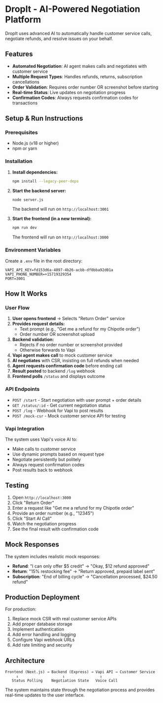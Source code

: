 # DropIt - AI-Powered Negotiation Platform

DropIt uses advanced AI to automatically handle customer service calls, negotiate refunds, and resolve issues on your behalf.

## Features

- **Automated Negotiation**: AI agent makes calls and negotiates with customer service
- **Multiple Request Types**: Handles refunds, returns, subscription cancellations
- **Order Validation**: Requires order number OR screenshot before starting
- **Real-time Status**: Live updates on negotiation progress
- **Confirmation Codes**: Always requests confirmation codes for transactions

## Setup & Run Instructions

### Prerequisites
- Node.js (v18 or higher)
- npm or yarn

### Installation

1. **Install dependencies:**
   ```bash
   npm install --legacy-peer-deps
   ```

2. **Start the backend server:**
   ```bash
   node server.js
   ```
   The backend will run on `http://localhost:3001`

3. **Start the frontend (in a new terminal):**
   ```bash
   npm run dev
   ```
   The frontend will run on `http://localhost:3000`

### Environment Variables

Create a `.env` file in the root directory:
```env
VAPI_API_KEY=fd153d6a-4097-4b26-acbb-df0bba92d01a
VAPI_PHONE_NUMBER=+15719329354
PORT=3001
```

## How It Works

### User Flow

1. **User opens frontend** → Selects "Return Order" service
2. **Provides request details:**
   - Text prompt (e.g., "Get me a refund for my Chipotle order")
   - Order number OR screenshot upload
3. **Backend validation:**
   - Rejects if no order number or screenshot provided
   - Otherwise forwards to Vapi
4. **Vapi agent makes call** to mock customer service
5. **AI negotiates** with CSR, insisting on full refunds when needed
6. **Agent requests confirmation code** before ending call
7. **Result posted** to backend `/log` webhook
8. **Frontend polls** `/status` and displays outcome

### API Endpoints

- `POST /start` - Start negotiation with user prompt + order details
- `GET /status/:id` - Get current negotiation status
- `POST /log` - Webhook for Vapi to post results
- `POST /mock-csr` - Mock customer service API for testing

### Vapi Integration

The system uses Vapi's voice AI to:
- Make calls to customer service
- Use dynamic prompts based on request type
- Negotiate persistently but politely
- Always request confirmation codes
- Post results back to webhook

## Testing

1. Open `http://localhost:3000`
2. Click "Return Order"
3. Enter a request like "Get me a refund for my Chipotle order"
4. Provide an order number (e.g., "12345")
5. Click "Start AI Call"
6. Watch the negotiation progress
7. See the final result with confirmation code

## Mock Responses

The system includes realistic mock responses:
- **Refund**: "I can only offer $5 credit" → "Okay, $12 refund approved"
- **Return**: "15% restocking fee" → "Return approved, prepaid label sent"
- **Subscription**: "End of billing cycle" → "Cancellation processed, $24.50 refund"

## Production Deployment

For production:
1. Replace mock CSR with real customer service APIs
2. Add proper database storage
3. Implement authentication
4. Add error handling and logging
5. Configure Vapi webhook URLs
6. Add rate limiting and security

## Architecture

```
Frontend (Next.js) → Backend (Express) → Vapi API → Customer Service
     ↓                    ↓                ↓
   Status Polling    Negotiation State   Voice Call
```

The system maintains state through the negotiation process and provides real-time updates to the user interface.